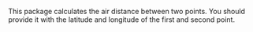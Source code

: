 This package calculates the air distance between two points. You should provide it with the latitude and longitude of the first and second point. 